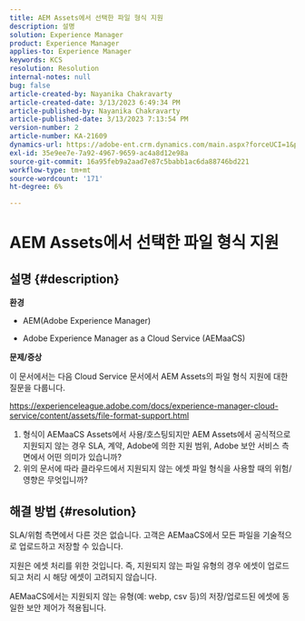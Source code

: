 ```yaml
---
title: AEM Assets에서 선택한 파일 형식 지원
description: 설명
solution: Experience Manager
product: Experience Manager
applies-to: Experience Manager
keywords: KCS
resolution: Resolution
internal-notes: null
bug: false
article-created-by: Nayanika Chakravarty
article-created-date: 3/13/2023 6:49:34 PM
article-published-by: Nayanika Chakravarty
article-published-date: 3/13/2023 7:13:54 PM
version-number: 2
article-number: KA-21609
dynamics-url: https://adobe-ent.crm.dynamics.com/main.aspx?forceUCI=1&pagetype=entityrecord&etn=knowledgearticle&id=005662c9-cfc1-ed11-83ff-6045bd0065b6
exl-id: 35e9ee7e-7a92-4967-9659-ac4a8d12e98a
source-git-commit: 16a95feb9a2aad7e87c5babb1ac6da88746bd221
workflow-type: tm+mt
source-wordcount: '171'
ht-degree: 6%

---
```


# AEM Assets에서 선택한 파일 형식 지원

## 설명 {#description}


<b>환경</b>

- AEM(Adobe Experience Manager)

- Adobe Experience Manager as a Cloud Service (AEMaaCS)

<b>문제/증상</b>

이 문서에서는 다음 Cloud Service 문서에서 AEM Assets의 파일 형식 지원에 대한 질문을 다룹니다.

<https://experienceleague.adobe.com/docs/experience-manager-cloud-service/content/assets/file-format-support.html>


1. 형식이 AEMaaCS Assets에서 사용/호스팅되지만 AEM Assets에서 공식적으로 지원되지 않는 경우 SLA, 계약, Adobe에 의한 지원 범위, Adobe 보안 서비스 측면에서 어떤 의미가 있습니까?
2. 위의 문서에 따라 클라우드에서 지원되지 않는 에셋 파일 형식을 사용할 때의 위험/영향은 무엇입니까?



## 해결 방법 {#resolution}


SLA/위험 측면에서 다른 것은 없습니다. 고객은 AEMaaCS에서 모든 파일을 기술적으로 업로드하고 저장할 수 있습니다.

지원은 에셋 처리를 위한 것입니다. 즉, 지원되지 않는 파일 유형의 경우 에셋이 업로드되고 처리 시 해당 에셋이 고려되지 않습니다.

AEMaaCS에서는 지원되지 않는 유형(예: webp, csv 등)의 저장/업로드된 에셋에 동일한 보안 제어가 적용됩니다.
